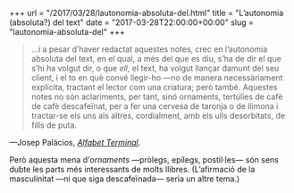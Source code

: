 +++
url = "/2017/03/28/lautonomia-absoluta-del.html"
title = "L’autonomia (absoluta?) del text"
date = "2017-03-28T22:00:00+00:00"
slug = "lautonomia-absoluta-del"
+++

> …i a pesar d’haver redactat aquestes notes, crec en l’autonomia absoluta del text, en el qual, a més del que es diu, s’ha de dir el que s’hi ha volgut dir, o que *ell*, el text, ha volgut llançar damunt del seu client, i el to en què convé llegir-ho —no de manera necessàriament explícita, tractant el lector com una criatura; però també. Aquestes notes no són aclariments, per tant, sinó ornaments, tertúlies de cafè de cafè descafeïnat, per a fer una cervesa de taronja o de llimona i tractar-se els uns als altres, cordialment, amb els ulls desorbitats, de fills de puta.

—Josep Palàcios, [*Alfabet Terminal*](http://puv.uv.es/alfabet-terminal.html).

Però aquesta mena d’*ornaments* —pròlegs, epílegs, postil·les— són sens dubte les parts més interessants de molts llibres. (L’afirmació de la masculinitat —ni que siga descafeïnada— seria un altre tema.)